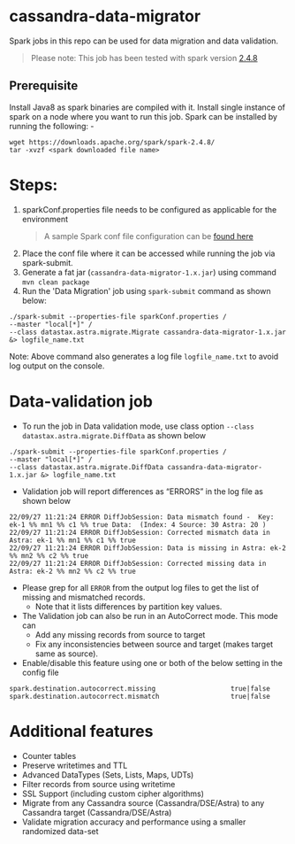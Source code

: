 # cassandra-data-migrator

Spark jobs in this repo can be used for data migration and data validation.

> Please note: This job has been tested with spark version [2.4.8](https://downloads.apache.org/spark/spark-2.4.8/)

## Prerequisite

Install Java8 as spark binaries are compiled with it.
Install single instance of spark on a node where you want to run this job. Spark can be installed by running the following: -

```
wget https://downloads.apache.org/spark/spark-2.4.8/
tar -xvzf <spark downloaded file name>
```

# Steps:

1. sparkConf.properties file needs to be configured as applicable for the environment
   > A sample Spark conf file configuration can be [found here](./src/resources/sparkConf.properties)
2. Place the conf file where it can be accessed while running the job via spark-submit.
3. Generate a fat jar (`cassandra-data-migrator-1.x.jar`) using command `mvn clean package`
4. Run the 'Data Migration' job using `spark-submit` command as shown below:

```
./spark-submit --properties-file sparkConf.properties /
--master "local[*]" /
--class datastax.astra.migrate.Migrate cassandra-data-migrator-1.x.jar &> logfile_name.txt
```

Note: Above command also generates a log file `logfile_name.txt` to avoid log output on the console.


# Data-validation job

- To run the job in Data validation mode, use class option `--class datastax.astra.migrate.DiffData` as shown below

```
./spark-submit --properties-file sparkConf.properties /
--master "local[*]" /
--class datastax.astra.migrate.DiffData cassandra-data-migrator-1.x.jar &> logfile_name.txt
```

- Validation job will report differences as “ERRORS” in the log file as shown below

```
22/09/27 11:21:24 ERROR DiffJobSession: Data mismatch found -  Key: ek-1 %% mn1 %% c1 %% true Data:  (Index: 4 Source: 30 Astra: 20 )
22/09/27 11:21:24 ERROR DiffJobSession: Corrected mismatch data in Astra: ek-1 %% mn1 %% c1 %% true
22/09/27 11:21:24 ERROR DiffJobSession: Data is missing in Astra: ek-2 %% mn2 %% c2 %% true
22/09/27 11:21:24 ERROR DiffJobSession: Corrected missing data in Astra: ek-2 %% mn2 %% c2 %% true
```

- Please grep for all `ERROR` from the output log files to get the list of missing and mismatched records.
  - Note that it lists differences by partition key values.
- The Validation job can also be run in an AutoCorrect mode. This mode can
  - Add any missing records from source to target
  - Fix any inconsistencies between source and target (makes target same as source). 
- Enable/disable this feature using one or both of the below setting in the config file

```
spark.destination.autocorrect.missing                   true|false
spark.destination.autocorrect.mismatch                  true|false
```

# Additional features
- Counter tables
- Preserve writetimes and TTL
- Advanced DataTypes (Sets, Lists, Maps, UDTs)
- Filter records from source using writetime
- SSL Support (including custom cipher algorithms)
- Migrate from any Cassandra source (Cassandra/DSE/Astra) to any Cassandra target (Cassandra/DSE/Astra)
- Validate migration accuracy and performance using a smaller randomized data-set

